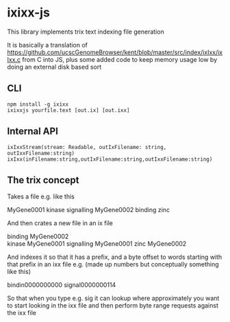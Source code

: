# ixixx-js


This library implements trix text indexing file generation


It is basically a translation of https://github.com/ucscGenomeBrowser/kent/blob/master/src/index/ixIxx/ixIxx.c from C into JS, plus some added code to keep memory usage low by doing an external disk based sort

## CLI

```
npm install -g ixixx
ixixxjs yourfile.text [out.ix] [out.ixx]
```

## Internal API

```
ixIxxStream(stream: Readable, outIxFilename: string, outIxxFilename:string)
ixIxx(inFilename:string,outIxFilename:string,outIxxFilename:string)
```


## The trix concept


Takes a file e.g. like this


MyGene0001  kinase signalling
MyGene0002  binding zinc


And then crates a new file in an ix file


binding MyGene0002  
kinase MyGene0001
signalling MyGene0001
zinc MyGene0002

And indexes it so that it has a prefix, and a byte offset to words starting with that prefix in an ixx file e.g. (made up numbers but conceptually something like this)

bindin0000000000
signal0000000114

So that when you type e.g. sig it can lookup where approximately you want to start looking in the ixx file and then perform byte range requests against the ixx file

